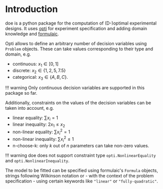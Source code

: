 # Introduction

doe is a python package for the computation of (D-)optimal experimental designs. It uses [opti](https://basf.github.io/mopti/) for experiment specification and adding domain knowledge and [formulaic](https://matthewwardrop.github.io/formulaic/).


Opti allows to define an arbitrary number of decision variables using <code>Problem</code> objects. These can take values corresponding to their type and domain, e.g.

* continuous: $x_1 \in [0, 1]$
* discrete: $x_2 \in \{1, 2, 5, 7.5\}$
* categorical: $x_3 \in \{A, B, C\}$.

!!! warning
    Only continuous decision variables are supported in this package so far.

Additionally, constraints on the values of the decision variables can be taken into account, e.g.

* linear equality: $\sum x_i = 1$
* linear inequality: $2 x_1 \leq x_2$
* non-linear equality: $\sum x_i^2 = 1$
* non-linear inequality: $\sum x_i^2 \leq 1$
* n-choose-k: only $k$ out of $n$ parameters can take non-zero values.

!!! warning
    doe does not support constraint type <code>opti.NonlinearEquality</code> and <code>opti.NonlinearInequality</code>.

The model to be fitted can be specified using formulaic's <code>Formula</code> objects, strings following Wilkinson notation or - with the context of the problem specification - using certain keywords like <code>"linear"</code> or <code>"fully-quadratic"</code>.

